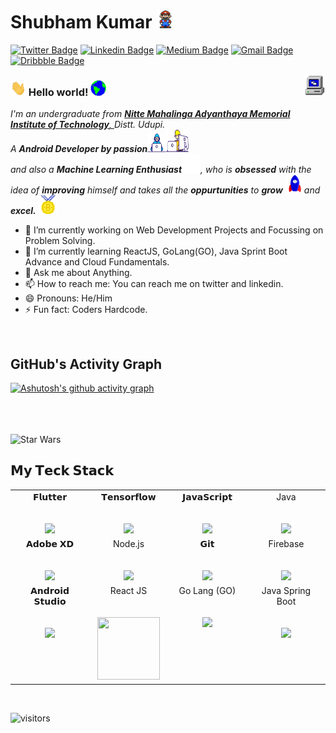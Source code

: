 # Shubham Kumar&nbsp;<img src="Assets\Mario_Hello_Big.gif" width="30px" height="30px">

[![Twitter Badge](https://img.shields.io/badge/-@Shubham-1ca0f1?style=flat-square&labelColor=1ca0f1&logo=twitter&logoColor=white&link=https://twitter.com/ShubhamKumar_s1)](https://twitter.com/ShubhamKumar_s1) [![Linkedin Badge](https://img.shields.io/badge/-Shubham-blue?style=flat-square&logo=Linkedin&logoColor=white&link=https://www.linkedin.com/in/shubhamkumar-s/)](https://www.linkedin.com/in/shubhamkumar-s/) [![Medium Badge](https://img.shields.io/badge/-@Shubhamkumar-03a57a?style=flat-square&labelColor=000000&logo=Medium&link=https://medium.com/@subham.kumar032)](https://subham-kumar032.medium.com/)
[![Gmail Badge](https://img.shields.io/badge/-shubhamkumar@gmail.com-c14438?style=flat-square&logo=Gmail&logoColor=white&link=mailto:theshubhamkumar01@gmail.com)](mailto:theshubhamkumar01@gmail.com) [![Dribbble Badge](https://img.shields.io/badge/-ShubhamKumar-ff69b4?style=flat-square&labelColor=ff69b4&logo=dribbble&logoColor=white&link=https://dribbble.com/ShubhK09)](https://dribbble.com/ShubhK09)

<img align="right" alt="PC GIF" src="Assets\PC.gif" width="35px" height="35px"/>

### <img src="Assets\Hi.gif" width="25px" height="25px"> Hello world!&nbsp;<img src="Assets\Earth.gif" width="25px" height="25px">

<p>
  <em>
    I'm an undergraduate from <a href="https://www.nmamit.nitte.edu.in/"> <b>Nitte Mahalinga Adyanthaya Memorial Institute of Technology</b>, </a>Distt. Udupi. <br>
    A <b>Android Developer by passion</b><img src="Assets\Developer.gif" width="30px" height="30px"><img src="Assets\Designer.gif" width="36px" height="36px"><br>and also a <b>Machine Learning Enthusiast</b><img src="Assets\tensorflow.gif" width="30px" height="30px">, who is <b>obsessed</b>
    with the idea of <b>improving</b> himself and takes all the <b>oppurtunities</b> to 
    <b>grow</b> <img src="Assets\Rocket.gif" width="30px" height="30px">and 
    <b>excel.</b> <img src="Assets\Medal.gif" width="30px" height="30px">
  </em>  
</p>

- 🔭 I’m currently working on Web Development Projects and Focussing on Problem Solving.
- 🌱 I’m currently learning ReactJS, GoLang(GO), Java Sprint Boot Advance and Cloud Fundamentals.
- 💬 Ask me about Anything.
- 📫 How to reach me: You can reach me on twitter and linkedin.
- 😄 Pronouns: He/Him
- ⚡ Fun fact: Coders Hardcode.


<br>

## GitHub's Activity Graph
[![Ashutosh's github activity graph](https://activity-graph.herokuapp.com/graph?username=TheShubham-K&bg_color=000000&color=70d709&line=f7f7f7&point=2e2cb5&area=true&hide_border=true)](https://github.com/ashutosh00710/github-readme-activity-graph)



<br>
<br>
<br>

<img src="https://github.com/mayukhsil/mayukhsil/blob/master/Assets/starwars.gif" alt="Star Wars" width="980">

<br>

  

## 𝗠𝘆 𝗧𝗲𝗰𝗸 𝗦𝘁𝗮𝗰𝗸

<table>
  <tbody>
    <tr valign="top">
      <td width="25%" align="center">
        <span>𝗙𝗹𝘂𝘁𝘁𝗲𝗿</span><br><br><br>
        <img height="64px" src="https://cdn.svgporn.com/logos/flutter.svg">
      </td>
      <td width="25%" align="center">
        <span>𝗧𝗲𝗻𝘀𝗼𝗿𝗳𝗹𝗼𝘄</span><br><br><br>
        <img height="64px" src="https://cdn.svgporn.com/logos/tensorflow.svg">
      </td>
      <td width="25%" align="center">
        <span>𝗝𝗮𝘃𝗮𝗦𝗰𝗿𝗶𝗽𝘁</span><br><br><br>
        <img height="64px" src="https://cdn.svgporn.com/logos/javascript.svg">
      </td>
      <td width="25%" align="center">
        <span>Java</span><br><br><br>
        <img height="64px" src="https://cdn.svgporn.com/logos/java.svg">
      </td>
    </tr>
    <tr valign="top">
      <td width="25%" align="center">
        <span>𝗔𝗱𝗼𝗯𝗲 𝗫𝗗</span><br><br><br>
        <img height="64px" src="https://www.svgrepo.com/show/303109/adobe-xd-logo.svg">
      </td>
      <td width="25%" align="center">
        <span>Node.js</span><br><br><br>
        <img height="64px" src="https://cdn.svgporn.com/logos/nodejs.svg">
      </td>
      <td width="25%" align="center">
        <span>𝗚𝗶𝘁</span><br><br><br>
        <img height="64px" src="https://cdn.svgporn.com/logos/git-icon.svg">
      </td>
      <td width="25%" align="center">
        <span>Firebase</span><br><br><br>
        <img height="64px" src="https://cdn.svgporn.com/logos/firebase.svg">
      </td>
    </tr>
<!--     <tr valign="top">
      <td width="25%" align="center">
        <span>𝗔𝗻𝗱𝗿𝗼𝗶𝗱 𝗦𝘁𝘂𝗱𝗶𝗼</span><br><br><br>
        <img height="64px" src="https://cdn.svgporn.com/logos/android-icon.svg">
      </td>
    </tr>
    <tr valign="top"> -->
    </tr>
    <tr valign="top">
      <td width="25%" align="center">
        <span>𝗔𝗻𝗱𝗿𝗼𝗶𝗱 𝗦𝘁𝘂𝗱𝗶𝗼</span><br><br><br>
        <img height="64px" src="https://cdn.svgporn.com/logos/android-icon.svg">
      </td>
      <td width="25%" align="center">
        <span>React JS</span><br><br><br>
        <img height="100px" width="100px" src="https://img.icons8.com/plasticine/400/000000/react.png" >
      </td>
      <td width="25%" align="center">
        <span>Go Lang (GO)</span><br><br><br>
        <img height="64px" src="https://img.icons8.com/color/144/000000/golang.png">
      </td>
      <td width="25%" align="center">
        <span>Java Spring Boot</span><br><br><br>
        <img height="64px" src="https://spring.io/images/spring-logo-9146a4d3298760c2e7e49595184e1975.svg">
      </td>
      </tr>
  </tbody>
</table>

<br>


![visitors](https://visitor-badge.laobi.icu/badge?page_id=TheShubhamK)

